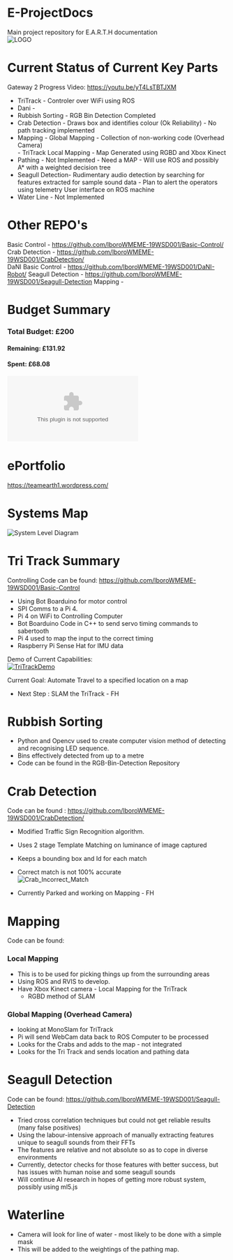 # E-ProjectDocs
Main project repository for E.A.R.T.H documentation  
![LOGO](https://github.com/lboroWMEME-19WSD001/E-ProjectDocs/blob/master/E.A.R.T.H%20-%20Logo.png)  

# Current Status of Current Key Parts

Gateway 2 Progress Video: https://youtu.be/yT4LsTBTJXM

- TriTrack         - Controler over WiFi using ROS  
- Dani             -   
- Rubbish Sorting  - RGB Bin Detection Completed  
- Crab Detection   - Draws box and identifies colour (Ok Reliability) - No path tracking implemented  
- Mapping          - Global Mapping - Collection of non-working code (Overhead Camera)  
                   - TriTrack Local Mapping - Map Generated using RGBD and Xbox Kinect  
- Pathing          - Not Implemented - Need a MAP - Will use ROS and possibly A* with a weighted decision tree  
- Seagull Detection- Rudimentary audio detection by searching for features extracted for sample sound data
                   - Plan to alert the operators using telemetry User interface on ROS machine
- Water Line       - Not Implemented  

# Other REPO's

Basic Control  - https://github.com/lboroWMEME-19WSD001/Basic-Control/   
Crab Detection - https://github.com/lboroWMEME-19WSD001/CrabDetection/  
DaNI Basic Control - https://github.com/lboroWMEME-19WSD001/DaNI-Robot/
Seagull Detection - https://github.com/lboroWMEME-19WSD001/Seagull-Detection
Mapping        -   

# Budget Summary

### Total Budget: £200

#### Remaining: £131.92
#### Spent: £68.08

![Budget Link](https://github.com/lboroWMEME-19WSD001/E-ProjectDocs/raw/master/Earth%20-%20Budget%20Spreadsheet.xlsx)  


# ePortfolio

https://teamearth1.wordpress.com/

# Systems Map

![System Level Diagram](https://github.com/lboroWMEME-19WSD001/E-ProjectDocs/blob/master/Project%20Videos%20%26%20Pictures/SysDiagram.png)  

# Tri Track Summary

Controlling Code can be found: https://github.com/lboroWMEME-19WSD001/Basic-Control  

- Using Bot Boarduino for motor control
- SPI Comms to a Pi 4.
- Pi 4 on WiFi to Controlling Computer
- Bot Boarduino Code in C++ to send servo timing commands to sabertooth
- Pi 4 used to map the input to the correct timing
- Raspberry Pi Sense Hat for IMU data

Demo of Current Capabilities:  
[![TriTrackDemo](http://img.youtube.com/vi/_1ab4rzcC8o/0.jpg)](http://www.youtube.com/watch?v=_1ab4rzcC8o "TriTrack Demo")

Current Goal: Automate Travel to a specified location on a map

- Next Step : SLAM the TriTrack - FH

# Rubbish Sorting

- Python and Opencv used to create computer vision method of detecting and recognising LED sequence.
- Bins effectively detected from up to a metre
- Code can be found in the RGB-Bin-Detection Repository

# Crab Detection

Code can be found : https://github.com/lboroWMEME-19WSD001/CrabDetection/

- Modified Traffic Sign Recognition algorithm.
- Uses 2 stage Template Matching on luminance of image captured
- Keeps a bounding box and Id for each match
- Correct match is not 100% accurate  
![Crab_Incorrect_Match](https://github.com/lboroWMEME-19WSD001/E-ProjectDocs/blob/master/Project%20Videos%20%26%20Pictures/CrabIncorrectMatch.JPEG)

- Currently Parked and working on Mapping - FH


# Mapping

Code can be found: 

### Local Mapping

- This is to be used for picking things up from the surrounding areas
- Using ROS and RVIS to develop.
- Have Xbox Kinect camera - Local Mapping for the TriTrack
  - RGBD method of SLAM 

### Global Mapping (Overhead Camera)

- looking at MonoSlam for TriTrack
- Pi will send WebCam data back to ROS Computer to be processed
- Looks for the Crabs and adds to the map - not integrated
- Looks for the Tri Track and sends location and pathing data 

# Seagull Detection

Code can be found: https://github.com/lboroWMEME-19WSD001/Seagull-Detection

- Tried cross correlation techniques but could not get reliable results (many false positives)
- Using the labour-intensive approach of manually extracting features unique to seagull sounds from their FFTs
- The features are relative and not absolute so as to cope in diverse environments
- Currently, detector checks for those features with better success, but has issues with human noise and some seagull sounds
- Will continue AI research in hopes of getting more robust system, possibly using ml5.js

# Waterline

- Camera will look for line of water - most likely to be done with a simple mask 
- This will be added to the weightings of the pathing map.
